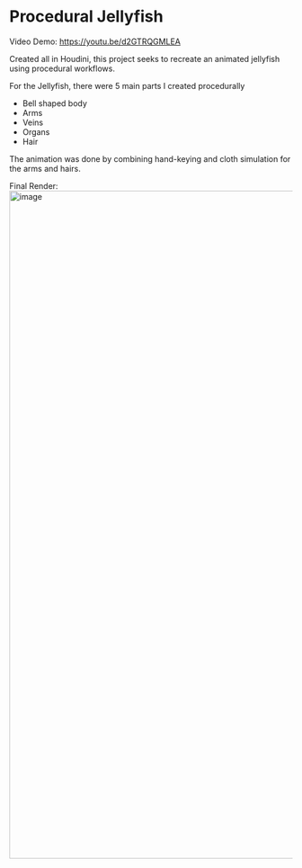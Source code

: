 # Procedural Jellyfish
Video Demo: https://youtu.be/d2GTRQGMLEA

Created all in Houdini, this project seeks to recreate an animated jellyfish using procedural workflows.

For the Jellyfish, there were 5 main parts I created procedurally
- Bell shaped body
- Arms
- Veins
- Organs
- Hair

The animation was done by combining hand-keying and cloth simulation for the arms and hairs.

Final Render:
<img width="1188" alt="image" src="https://github.com/xcupsilon/hw02-jellyfish/assets/50472308/2a337454-39b9-4744-9097-70462d8ef89a">
